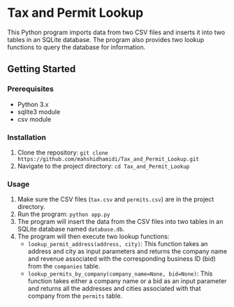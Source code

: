 # Tax and Permit Lookup

This Python program imports data from two CSV files and inserts it into two tables in an SQLite database. 
The program also provides two lookup functions to query the database for information.

## Getting Started

### Prerequisites

- Python 3.x
- sqlite3 module
- csv module

### Installation

1. Clone the repository: `git clone https://github.com/mahshidhamidi/Tax_and_Permit_Lookup.git`
2. Navigate to the project directory: `cd Tax_and_Permit_Lookup`

### Usage

1. Make sure the CSV files (`tax.csv` and `permits.csv`) are in the project directory.
2. Run the program: `python app.py`
3. The program will insert the data from the CSV files into two tables in an SQLite database named `database.db`.
4. The program will then execute two lookup functions:
   - `lookup_permit_address(address, city)`: This function takes an address and city as input parameters and returns the company name and revenue associated with the corresponding business ID (bid) from the `companies` table.
   - `lookup_permits_by_company(company_name=None, bid=None)`: This function takes either a company name or a bid as an input parameter and returns all the addresses and cities associated with that company from the `permits` table.
